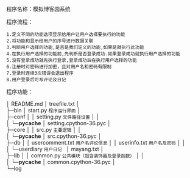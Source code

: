 程序名称：模拟博客园系统

程序流程：

```
1.定义不同的功能选项显示给用户让用户选择要执行的功能
2.将功能和显示给用户的序号进行数据关联
3.判断用户选择的功能,是否是我们定义的功能,如果是就执行此功能
4.在执行用户选择的功能前,先判断是否登录成功.如果登录成功就执行用户选择的功能
5.没有登录成功就先执行登录,登录成功后在执行用户选择的功能
6.注册时对密码进行加密，且对用户名和密码有限制
7.登录时连续3次错误会退出程序
8.用户登录后可写评论及日记
```

程序功能：

│  README.md
│  treefile.txt
│  
├─bin
│      start.py    `程序运行界面`
│      
├─conf
│  │  setting.py   `文件路径设置`
│  │  
│  └─__pycache__
│          setting.cpython-36.pyc
│          
├─core
│  │  src.py  `主要逻辑`
│  │  
│  └─__pycache__
│          src.cpython-36.pyc
│          
├─db
│  │  usercomment.txt   `用户名评论信息`
│  │  userinfo.txt  `用户名及密码`
│  │  
│  └─userdiary  `用户日记 `
│          mayang.txt
│          
├─lib
│  │  common.py  `公共模块（包含装饰器及登录函数）`
│  │  
│  └─__pycache__
│          common.cpython-36.pyc
│          
└─log